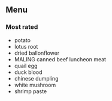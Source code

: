 ## Menu

### Most rated

- potato
- lotus root
- dried ballonflower
- MALING canned beef luncheon meat
- quail egg
- duck blood
- chinese dumpling
- white mushroom
- shrimp paste
